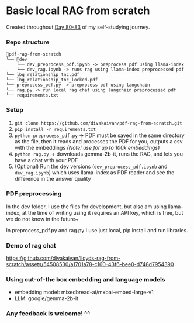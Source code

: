 # Basic local RAG from scratch

Created throughout [Day 80-83](https://50daysml.blogspot.com/2024/03/day-83-summary-of-my-pdf-rag-from.html) of my self-studying journey.

### Repo structure

```
📁pdf-rag-from-scratch
└── 📁dev
    └── dev_preprocess_pdf.ipynb -> preprocess pdf using llama-index
    └── dev_rag.ipynb -> runs rag using llama-index preprocessed pdf
└── lbg_relationship_tnc.pdf
└── lbg_relationship_tnc_locked.pdf
└── preprocess_pdf.py -> preprocess pdf using langchain
└── rag.py -> run local rag chat using langchain preprocessed pdf
└── requirements.txt
```

### Setup
1. `git clone https://github.com/divakaivan/pdf-rag-from-scratch.git`
2. `pip install -r requirements.txt`
3. `python preprocess_pdf.py` -> PDF must be saved in the same directory as the file, then it reads and processes the PDF for you, outputs a csv with the embeddings *(Note! use for up to 100k embeddings)*
4. `python rag.py` -> downloads gemma-2b-it, runs the RAG, and lets you have a chat with your PDF
5. (Optional) Run the dev versions (`dev_preprocess_pdf.ipynb` and `dev_rag.ipynb`) which uses llama-index as PDF reader and see the difference in the answer quality

### PDF preprocessing
In the dev folder, I use the files for development, but also am using llama-index, at the time of writing using it requires an API key, which is free, but we do not know in the future~

In preprocess_pdf.py and rag.py I use just local, pip install and run libraries.

### Demo of rag chat

https://github.com/divakaivan/lloyds-rag-from-scratch/assets/54508530/a1701a78-c160-43f6-bee0-d748d7954390

### Using out-of-the box embedding and language models
* embedding model: mixedbread-ai/mxbai-embed-large-v1
* LLM: google/gemma-2b-it

### Any feedback is welcome! ^^
